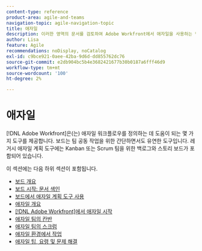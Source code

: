```yaml
---
content-type: reference
product-area: agile-and-teams
navigation-topic: agile-navigation-topic
title: 애자일
description: 이러한 영역의 문서를 검토하여 Adobe Workfront에서 애자일을 사용하는 방법을 알아보십시오.
author: Lisa
feature: Agile
recommendations: noDisplay, noCatalog
exl-id: c9bce921-0aee-42ba-9d6d-dd855762dc76
source-git-commit: e2db904bc5b4e3682421677b30b0187a6fff46d9
workflow-type: tm+mt
source-wordcount: '100'
ht-degree: 2%

---
```


# 애자일

[!DNL Adobe Workfront]은(는) 애자일 워크플로우를 정의하는 데 도움이 되는 몇 가지 도구를 제공합니다. 보드는 팀 공동 작업을 위한 간단하면서도 유연한 도구입니다. 레거시 애자일 계획 도구에는 Kanban 또는 Scrum 팀을 위한 백로그와 스토리 보드가 포함되어 있습니다.

이 섹션에는 다음 하위 섹션이 포함됩니다.

* [보드 개요](../agile/boards-overview.md)
* [보드 시작: 문서 색인](../agile/get-started-with-boards/get-started-with-boards.md)
* [보드에서 애자일 계획 도구 사용](/help/quicksilver/agile/use-boards-agile-planning-tools/agile-planning-tools-overview.md)
* [애자일 개요](../agile/agile-overview.md)
* [ [!DNL Adobe Workfront]에서 애자일 시작](../agile/get-started-with-agile-in-workfront/get-started-with-agile.md)
* [애자일 팀의 칸반](../agile/use-kanban-in-an-agile-team/using-kanban-in-an-agile-team.md)
* [애자일 팀의 스크럼](../agile/use-scrum-in-an-agile-team/scrum-in-an-agile-team.md)
* [애자일 환경에서 작업](../agile/work-in-an-agile-environment/work-in-an-agile-environment.md)
* [애자일 팁, 요령 및 문제 해결](../agile/tips-tricks-and-troubleshooting/tips-tricks-troubleshooting-agile.md)
